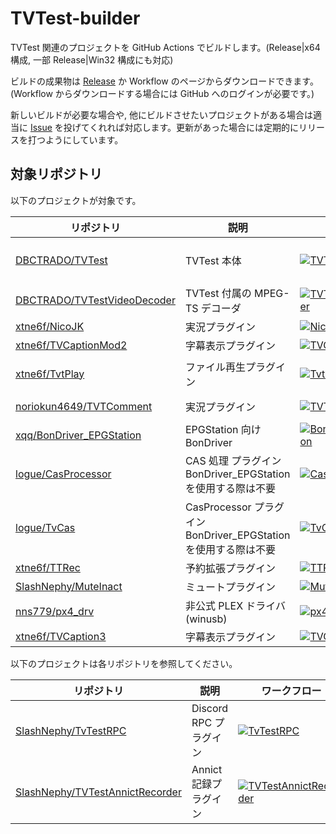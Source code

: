 # TVTest-builder

TVTest 関連のプロジェクトを GitHub Actions でビルドします。(Release|x64 構成, 一部 Release|Win32 構成にも対応)

ビルドの成果物は [Release](https://github.com/SlashNephy/TVTest-builder/releases/latest) か Workflow のページからダウンロードできます。(Workflow からダウンロードする場合には GitHub へのログインが必要です。)

新しいビルドが必要な場合や, 他にビルドさせたいプロジェクトがある場合は適当に [Issue](https://github.com/SlashNephy/TVTest-builder/issues) を投げてくれれば対応します。更新があった場合には定期的にリリースを打つようにしています。

## 対象リポジトリ

以下のプロジェクトが対象です。

| リポジトリ | 説明 | Workflow | 成果物 | 
|---|---|---|---|
| [DBCTRADO/TVTest](https://github.com/DBCTRADO/TVTest) | TVTest 本体 | [![TVTest](https://github.com/SlashNephy/TVTest-builder/actions/workflows/TVTest.yml/badge.svg)](https://github.com/SlashNephy/TVTest-builder/actions/workflows/TVTest.yml) | `TVTest.exe`, `TVTest_Image.dll`, サンプルプラグイン |
| [DBCTRADO/TVTestVideoDecoder](https://github.com/DBCTRADO/TVTestVideoDecoder) | TVTest 付属の MPEG-TS デコーダ | [![TVTestVideoDecoder](https://github.com/SlashNephy/TVTest-builder/actions/workflows/TVTestVideoDecoder.yml/badge.svg)](https://github.com/SlashNephy/TVTest-builder/actions/workflows/TVTestVideoDecoder.yml) | `TVTestVideoDecoder.ax` |
| [xtne6f/NicoJK](https://github.com/xtne6f/NicoJK) | 実況プラグイン | [![NicoJK](https://github.com/SlashNephy/TVTest-builder/actions/workflows/NicoJK.yml/badge.svg)](https://github.com/SlashNephy/TVTest-builder/actions/workflows/NicoJK.yml) | `NicoJK.tvtp` |
| [xtne6f/TVCaptionMod2](https://github.com/xtne6f/TVCaptionMod2) | 字幕表示プラグイン | [![TVCaptionMod2](https://github.com/SlashNephy/TVTest-builder/actions/workflows/TVCaptionMod2.yml/badge.svg)](https://github.com/SlashNephy/TVTest-builder/actions/workflows/TVCaptionMod2.yml) | `TVCaptionMod2.tvtp` |
| [xtne6f/TvtPlay](https://github.com/xtne6f/TvtPlay) | ファイル再生プラグイン | [![TvtPlay](https://github.com/SlashNephy/TVTest-builder/actions/workflows/TvtPlay.yml/badge.svg)](https://github.com/SlashNephy/TVTest-builder/actions/workflows/TvtPlay.yml) | `TvtPlay.tvtp`, `BonDriver_Pipe.dll`, ~~`TvtAudioStretchFilter.ax`~~ |
| [noriokun4649/TVTComment](https://github.com/noriokun4649/TVTComment) | 実況プラグイン | [![TVTComment](https://github.com/SlashNephy/TVTest-builder/actions/workflows/TVTComment.yml/badge.svg)](https://github.com/SlashNephy/TVTest-builder/actions/workflows/TVTComment.yml) | `TvtComment.tvtp`, `TvtComment.exe` |
| [xqq/BonDriver_EPGStation](https://github.com/xqq/BonDriver_EPGStation) | EPGStation 向け BonDriver | [![BonDriver_EPGStation](https://github.com/SlashNephy/TVTest-builder/actions/workflows/BonDriver_EPGStation.yml/badge.svg)](https://github.com/SlashNephy/TVTest-builder/actions/workflows/BonDriver_EPGStation.yml) | `BonDriver_EPGStation.dll` |
| [logue/CasProcessor](https://github.com/logue/CasProcessor) | CAS 処理 プラグイン<br>BonDriver_EPGStation を使用する際は不要 | [![CasProcessor](https://github.com/SlashNephy/TVTest-builder/actions/workflows/CasProcessor.yml/badge.svg)](https://github.com/SlashNephy/TVTest-builder/actions/workflows/CasProcessor.yml) | `CasProcessor.tvtp` |
| [logue/TvCas](https://github.com/logue/TvCas) | CasProcessor プラグイン<br>BonDriver_EPGStation を使用する際は不要 | [![TvCas](https://github.com/SlashNephy/TVTest-builder/actions/workflows/TvCas.yml/badge.svg)](https://github.com/SlashNephy/TVTest-builder/actions/workflows/TvCas.yml) | `B25.tvcas`, `SPHD.tvcas` |
| [xtne6f/TTRec](https://github.com/xtne6f/TTRec) | 予約拡張プラグイン | [![TTRec](https://github.com/SlashNephy/TVTest-builder/actions/workflows/TTRec.yml/badge.svg)](https://github.com/SlashNephy/TVTest-builder/actions/workflows/TTRec.yml) | `TTRec.tvtp` |
| [SlashNephy/MuteInact](https://github.com/SlashNephy/MuteInact) | ミュートプラグイン | [![MuteInact](https://github.com/SlashNephy/TVTest-builder/actions/workflows/MuteInact.yml/badge.svg)](https://github.com/SlashNephy/TVTest-builder/actions/workflows/MuteInact.yml) | `MuteInact.tvtp` |
| [nns779/px4_drv](https://github.com/nns779/px4_drv) | 非公式 PLEX ドライバ (winusb) | [![px4_drv](https://github.com/SlashNephy/TVTest-builder/actions/workflows/px4_drv.yml/badge.svg)](https://github.com/SlashNephy/TVTest-builder/actions/workflows/px4_drv.yml) | `BonDriver_PX4.dll`, `DriverHost_PX4.exe`, ... |
| [xtne6f/TVCaption3](https://github.com/xtne6f/TVCaption3) | 字幕表示プラグイン | [![TVCaption3](https://github.com/SlashNephy/TVTest-builder/actions/workflows/TVCaption3.yml/badge.svg)](https://github.com/SlashNephy/TVTest-builder/actions/workflows/TVCaption3.yml) | `TVCaption3.tvtp` |

以下のプロジェクトは各リポジトリを参照してください。

| リポジトリ | 説明 | ワークフロー | 成果物 | 
|---|---|---|---|
| [SlashNephy/TvTestRPC](https://github.com/SlashNephy/TvTestRPC) | Discord RPC プラグイン | [![TvTestRPC](https://github.com/SlashNephy/TvTestRPC/actions/workflows/latest.yml/badge.svg)](https://github.com/SlashNephy/TvTestRPC/actions/workflows/latest.yml) | `TvTestRPC.tvtp` |
| [SlashNephy/TVTestAnnictRecorder](https://github.com/SlashNephy/TVTestAnnictRecorder) | Annict 記録プラグイン | [![TVTestAnnictRecorder](https://github.com/SlashNephy/TVTestAnnictRecorder/actions/workflows/latest.yml/badge.svg)](https://github.com/SlashNephy/TVTestAnnictRecorder/actions/workflows/latest.yml) | `AnnictRecorder.tvtp` |
